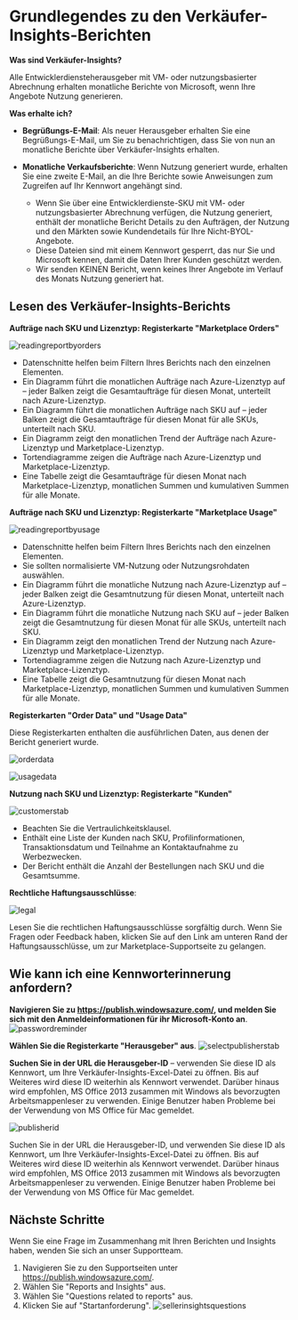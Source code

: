 <properties
   pageTitle="Grundlegendes zu nutzungsbasierten Azure Marketplace-Berichten und Verkäufer-Insights-Berichten | Microsoft Azure"
   description="Erlangen Sie als Verkäufer auf dem Azure Marketplace ein Verständnis Ihres nutzungsbasierten Berichts, auch als Verkäufer-Insights-Bericht bezeichnet."
   services="Azure Marketplace"
   documentationCenter="na"
   authors="v-jeana"
   manager="lakoch"
   editor=""/>

<tags
   ms.service="marketplace-publishing"
   ms.devlang="na"
   ms.topic="article"
   ms.tgt_pltfrm="na"
   ms.workload="na"
   ms.date="10/12/2015"
   ms.author="v-jeana; hascipio"/>

# Grundlegendes zu den Verkäufer-Insights-Berichten

**Was sind Verkäufer-Insights?**

Alle Entwicklerdiensteherausgeber mit VM- oder nutzungsbasierter Abrechnung erhalten monatliche Berichte von Microsoft, wenn Ihre Angebote Nutzung generieren.

**Was erhalte ich?**

- **Begrüßungs-E-Mail**: Als neuer Herausgeber erhalten Sie eine Begrüßungs-E-Mail, um Sie zu benachrichtigen, dass Sie von nun an monatliche Berichte über Verkäufer-Insights erhalten.

- **Monatliche Verkaufsberichte**: Wenn Nutzung generiert wurde, erhalten Sie eine zweite E-Mail, an die Ihre Berichte sowie Anweisungen zum Zugreifen auf Ihr Kennwort angehängt sind.

    - Wenn Sie über eine Entwicklerdienste-SKU mit VM- oder nutzungsbasierter Abrechnung verfügen, die Nutzung generiert, enthält der monatliche Bericht Details zu den Aufträgen, der Nutzung und den Märkten sowie Kundendetails für Ihre Nicht-BYOL-Angebote.
    - Diese Dateien sind mit einem Kennwort gesperrt, das nur Sie und Microsoft kennen, damit die Daten Ihrer Kunden geschützt werden.
    - Wir senden KEINEN Bericht, wenn keines Ihrer Angebote im Verlauf des Monats Nutzung generiert hat.

## Lesen des Verkäufer-Insights-Berichts


**Aufträge nach SKU und Lizenztyp: Registerkarte "Marketplace Orders"**

![readingreportbyorders][2]

- Datenschnitte helfen beim Filtern Ihres Berichts nach den einzelnen Elementen.
- Ein Diagramm führt die monatlichen Aufträge nach Azure-Lizenztyp auf – jeder Balken zeigt die Gesamtaufträge für diesen Monat, unterteilt nach Azure-Lizenztyp.
- Ein Diagramm führt die monatlichen Aufträge nach SKU auf – jeder Balken zeigt die Gesamtaufträge für diesen Monat für alle SKUs, unterteilt nach SKU.
- Ein Diagramm zeigt den monatlichen Trend der Aufträge nach Azure-Lizenztyp und Marketplace-Lizenztyp.
- Tortendiagramme zeigen die Aufträge nach Azure-Lizenztyp und Marketplace-Lizenztyp.
- Eine Tabelle zeigt die Gesamtaufträge für diesen Monat nach Marketplace-Lizenztyp, monatlichen Summen und kumulativen Summen für alle Monate.


**Aufträge nach SKU und Lizenztyp: Registerkarte "Marketplace Usage"**

![readingreportbyusage][3]

- Datenschnitte helfen beim Filtern Ihres Berichts nach den einzelnen Elementen.
- Sie sollten normalisierte VM-Nutzung oder Nutzungsrohdaten auswählen.
- Ein Diagramm führt die monatliche Nutzung nach Azure-Lizenztyp auf – jeder Balken zeigt die Gesamtnutzung für diesen Monat, unterteilt nach Azure-Lizenztyp.
- Ein Diagramm führt die monatliche Nutzung nach SKU auf – jeder Balken zeigt die Gesamtnutzung für diesen Monat für alle SKUs, unterteilt nach SKU.
- Ein Diagramm zeigt den monatlichen Trend der Nutzung nach Azure-Lizenztyp und Marketplace-Lizenztyp.
- Tortendiagramme zeigen die Nutzung nach Azure-Lizenztyp und Marketplace-Lizenztyp.
- Eine Tabelle zeigt die Gesamtnutzung für diesen Monat nach Marketplace-Lizenztyp, monatlichen Summen und kumulativen Summen für alle Monate.


**Registerkarten "Order Data" und "Usage Data"**

Diese Registerkarten enthalten die ausführlichen Daten, aus denen der Bericht generiert wurde.

![orderdata][4]

![usagedata][5]



**Nutzung nach SKU und Lizenztyp: Registerkarte "Kunden"**

![customerstab][6]

- Beachten Sie die Vertraulichkeitsklausel.
- Enthält eine Liste der Kunden nach SKU, Profilinformationen, Transaktionsdatum und Teilnahme an Kontaktaufnahme zu Werbezwecken.
- Der Bericht enthält die Anzahl der Bestellungen nach SKU und die Gesamtsumme.


**Rechtliche Haftungsausschlüsse**:

![legal][1]

Lesen Sie die rechtlichen Haftungsausschlüsse sorgfältig durch. Wenn Sie Fragen oder Feedback haben, klicken Sie auf den Link am unteren Rand der Haftungsausschlüsse, um zur Marketplace-Supportseite zu gelangen.

## Wie kann ich eine Kennworterinnerung anfordern?

**Navigieren Sie zu https://publish.windowsazure.com/, und melden Sie sich mit den Anmeldeinformationen für ihr Microsoft-Konto an**. ![passwordreminder][7]

**Wählen Sie die Registerkarte "Herausgeber" aus**. ![selectpublisherstab][8]


**Suchen Sie in der URL die Herausgeber-ID** – verwenden Sie diese ID als Kennwort, um Ihre Verkäufer-Insights-Excel-Datei zu öffnen. Bis auf Weiteres wird diese ID weiterhin als Kennwort verwendet. Darüber hinaus wird empfohlen, MS Office 2013 zusammen mit Windows als bevorzugten Arbeitsmappenleser zu verwenden. Einige Benutzer haben Probleme bei der Verwendung von MS Office für Mac gemeldet.

![publisherid][9]

Suchen Sie in der URL die Herausgeber-ID, und verwenden Sie diese ID als Kennwort, um Ihre Verkäufer-Insights-Excel-Datei zu öffnen. Bis auf Weiteres wird diese ID weiterhin als Kennwort verwendet. Darüber hinaus wird empfohlen, MS Office 2013 zusammen mit Windows als bevorzugten Arbeitsmappenleser zu verwenden. Einige Benutzer haben Probleme bei der Verwendung von MS Office für Mac gemeldet.

## Nächste Schritte  
Wenn Sie eine Frage im Zusammenhang mit Ihren Berichten und Insights haben, wenden Sie sich an unser Supportteam.

1. Navigieren Sie zu den Supportseiten unter https://publish.windowsazure.com/.
2. Wählen Sie "Reports and Insights" aus.
3. Wählen Sie "Questions related to reports" aus.
4. Klicken Sie auf "Startanforderung". ![sellerinsightsquestions][10]



[1]: ./media/marketplace-publishing-report-seller-insights/legal.png
[2]: ./media/marketplace-publishing-report-seller-insights/readingreportbyorders.png
[3]: ./media/marketplace-publishing-report-seller-insights/readingreportbyusage.png
[4]: ./media/marketplace-publishing-report-seller-insights/orderdata.png
[5]: ./media/marketplace-publishing-report-seller-insights/usagedata.png
[6]: ./media/marketplace-publishing-report-seller-insights/customerstab.png
[7]: ./media/marketplace-publishing-report-seller-insights/passwordreminder.png
[8]: ./media/marketplace-publishing-report-seller-insights/selectpublisherstab.png
[9]: ./media/marketplace-publishing-report-seller-insights/publisherid.png
[10]: ./media/marketplace-publishing-report-seller-insights/sellerinsightsquestions.png

<!---HONumber=Oct15_HO3-->
